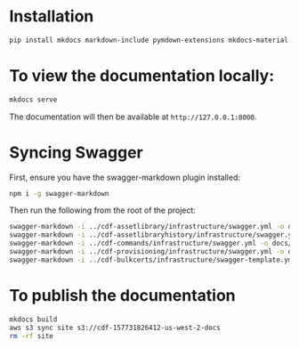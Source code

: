 # Installation

```sh
pip install mkdocs markdown-include pymdown-extensions mkdocs-material
```

# To view the documentation locally:

```sh
mkdocs serve
```

The documentation will then be available at `http://127.0.0.1:8000`.

# Syncing Swagger

First, ensure you have the swagger-markdown plugin installed:

```sh
npm i -g swagger-markdown
```

Then run the following from the root of the project:
```sh
swagger-markdown -i ../cdf-assetlibrary/infrastructure/swagger.yml -o docs/projects/assetlibrary/assetlibrary-swagger.md
swagger-markdown -i ../cdf-assetlibraryhistory/infrastructure/swagger.yml -o docs/projects/assetlibrary-history/assetlibraryhistory-swagger.md
swagger-markdown -i ../cdf-commands/infrastructure/swagger.yml -o docs/projects/commands/commands-swagger.md
swagger-markdown -i ../cdf-provisioning/infrastructure/swagger.yml -o docs/projects/provisioning/provisioning-swagger.md
swagger-markdown -i ../cdf-bulkcerts/infrastructure/swagger-template.yml -o docs/projects/bulkcerts/bulkcerts-swagger.md
```

# To publish the documentation

```sh
mkdocs build
aws s3 sync site s3://cdf-157731826412-us-west-2-docs
rm -rf site
```